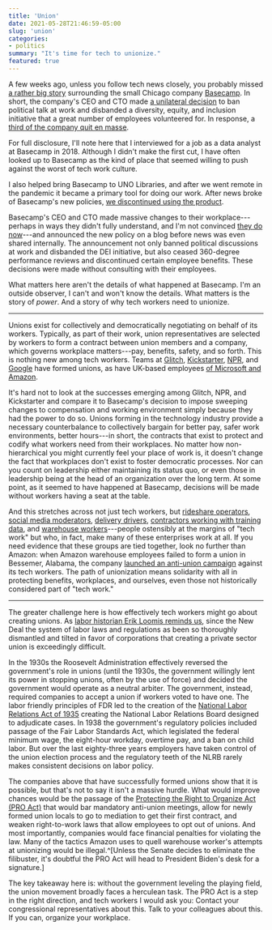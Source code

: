```yaml
---
title: 'Union'
date: 2021-05-28T21:46:59-05:00
slug: 'union'
categories: 
- politics
summary: "It's time for tech to unionize."
featured: true
---
```


A few weeks ago, unless you follow tech news closely, you probably missed [a rather big story](https://www.theverge.com/2021/5/4/22419512/basecamp-political-speech-policy-fallout) surrounding the small Chicago company [Basecamp](https://basecamp.com). In short, the company's CEO and CTO made [a unilateral decision](https://www.theverge.com/2021/4/27/22406673/basecamp-political-speech-policy-controversy) to ban political talk at work and disbanded a diversity, equity, and inclusion initiative that a great number of employees volunteered for. In response, a [third of the company quit en masse](https://www.theverge.com/2021/5/3/22418208/basecamp-all-hands-meeting-employee-resignations-buyouts-implosion). 

<aside>
<p>For full disclosure, I'll note here that I interviewed for a job as a data analyst at Basecamp in 2018. Although I didn't make the first cut, I have often looked up to Basecamp as the kind of place that seemed willing to push against the worst of tech work culture.</p>

<p>I also helped bring Basecamp to UNO Libraries, and after we went remote in the pandemic it became a primary tool for doing our work. After news broke of Basecamp's new policies, <a href="https://jasonheppler.org/2020/03/27/basecamp/">we discontinued using the product</a>.</p>
</aside>

Basecamp's CEO and CTO made massive changes to their workplace---perhaps in ways they didn't fully understand, and I'm not convinced [they do now](https://world.hey.com/dhh/after-the-storm-9370f871)---and announced the new policy on a blog before news was even shared internally. The announcement not only banned political discussions at work and disbanded the DEI initiative, but also ceased 360-degree performance reviews and discontinued certain employee benefits. These decisions were made without consulting with their employees.

What matters here aren't the details of what happened at Basecamp. I'm an outside observer, I can't and won't know the details. What matters is the story of *power*. And a story of why tech workers need to unionize.

-----

Unions exist for collectively and democratically negotiating on behalf of its workers. Typically, as part of their work, union representatives are selected by workers to form a contract between union members and a company, which governs workplace matters---pay, benefits, safety, and so forth. This is nothing new among tech workers. Teams at [Glitch](https://www.theverge.com/2021/3/2/22307671/glitch-workers-sign-historic-collective-bargaining-agreement-cwa), [Kickstarter](https://kickstarterunited.org/), [NPR](https://twitter.com/WeBuildNPR/status/1387442971814080519), and [Google](https://alphabetworkersunion.org/) have formed unions, as have UK-based employees [of Microsoft and Amazon](https://www.vice.com/en/article/g5p333/uk-tech-workers-launch-first-national-effort-to-unionize-tech-industry). 

It's hard not to look at the successes emerging among Glitch, NPR, and Kickstarter and compare it to Basecamp's decision to impose sweeping changes to compensation and working environment simply because they had the power to do so. Unions forming in the technology industry provide a necessary counterbalance to collectively bargain for better pay, safer work environments, better hours---in short, the contracts that exist to protect and codify what workers need from their workplaces. No matter how non-hierarchical you might currently feel your place of work is, it doesn't change the fact that workplaces don't exist to foster democratic processes. Nor can you count on leadership either maintaining its status quo, or even those in leadership being at the head of an organization over the long term. At some point, as it seemed to have happened at Basecamp, decisions will be made without workers having a seat at the table.

And this stretches across not just tech workers, but [rideshare operators](https://www.latimes.com/business/la-fi-tn-uber-lyft-contractor-drivers-20190612-story.html), [social media moderators](https://www.theverge.com/2019/2/25/18229714/cognizant-facebook-content-moderator-interviews-trauma-working-conditions-arizona), [delivery drivers](https://www.businessinsider.com/amazon-delivery-driver-warehouse-employee-working-conditions-van-cameras-2021-3), [contractors working with training data](https://www.bbc.com/news/technology-46055595), and [warehouse workers](https://www.nytimes.com/2021/04/09/technology/amazon-defeats-union.html)---people ostensibly at the margins of "tech work" but who, in fact, make many of these enterprises work at all. If you need evidence that these groups are tied together, look no further than Amazon: when Amazon warehouse employees failed to form a union in Bessemer, Alabama, the company [launched an anti-union campaign](https://www.nytimes.com/2021/03/16/technology/amazon-unions-virginia.html) against its tech workers. The path of unionization means solidarity with all in protecting benefits, workplaces, and ourselves, even those not historically considered part of "tech work."

-----

The greater challenge here is how effectively tech workers might go about creating unions. As [labor historian Erik Loomis reminds us](https://www.nytimes.com/2021/04/15/opinion/amazon-union-alabama.html), since the New Deal the system of labor laws and regulations as been so thoroughly dismantled and tilted in favor of corporations that creating a private sector union is exceedingly difficult. 

In the 1930s the Roosevelt Administration effectively reversed the government's role in unions (until the 1930s, the government willingly lent its power in stopping unions, often by the use of force) and decided the government would operate as a neutral arbiter. The government, instead, required companies to accept a union if workers voted to have one. The labor friendly principles of FDR led to the creation of the [National Labor Relations Act of 1935](https://www.nlrb.gov/guidance/key-reference-materials/national-labor-relations-act) creating the National Labor Relations Board designed to adjudicate cases. In 1938 the government's regulatory policies included passage of the Fair Labor Standards Act, which legislated the federal minimum wage, the eight-hour workday, overtime pay, and a ban on child labor. But over the last eighty-three years employers have taken control of the union election process and the regulatory teeth of the NLRB rarely makes consistent decisions on labor policy.

The companies above that have successfully formed unions show that it is possible, but that's not to say it isn't a massive hurdle. What would improve chances would be the passage of the [Protecting the Right to Organize Act (PRO Act)](https://www.congress.gov/bill/117th-congress/house-bill/842) that would bar mandatory anti-union meetings, allow for newly formed union locals to go to mediation to get their first contract, and weaken right-to-work laws that allow employees to opt out of unions. And most importantly, companies would face financial penalties for violating the law. Many of the tactics Amazon uses to quell warehouse worker's attempts at unionizing would be illegal.^[Unless the Senate decides to eliminate the filibuster, it's doubtful the PRO Act will head to President Biden's desk for a signature.]

The key takeaway here is: without the government leveling the playing field, the union movement broadly faces a herculean task. The PRO Act is a step in the right direction, and tech workers I would ask you: Contact your congressional representatives about this. Talk to your colleagues about this. If you can, organize your workplace.
